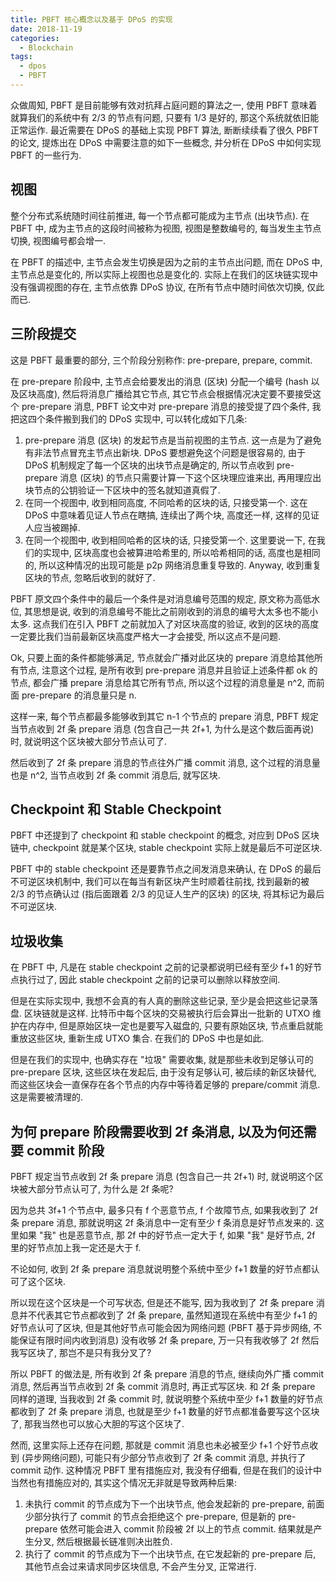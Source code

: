 ```yaml
---
title: PBFT 核心概念以及基于 DPoS 的实现
date: 2018-11-19
categories:
  - Blockchain
tags:
  - dpos
  - PBFT
---
```


众做周知, PBFT 是目前能够有效对抗拜占庭问题的算法之一, 使用 PBFT 意味着就算我们的系统中有 2/3 的节点有问题, 只要有 1/3 是好的, 那这个系统就依旧能正常运作. 最近需要在 DPoS 的基础上实现 PBFT 算法, 断断续续看了很久 PBFT 的论文, 提炼出在 DPoS 中需要注意的如下一些概念, 并分析在 DPoS 中如何实现 PBFT 的一些行为.

## 视图

整个分布式系统随时间往前推进, 每一个节点都可能成为主节点 (出块节点). 在 PBFT 中, 成为主节点的这段时间被称为视图, 视图是整数编号的, 每当发生主节点切换, 视图编号都会增一.

在 PBFT 的描述中, 主节点会发生切换是因为之前的主节点出问题, 而在 DPoS 中, 主节点总是变化的, 所以实际上视图也总是变化的. 实际上在我们的区块链实现中没有强调视图的存在, 主节点依靠 DPoS 协议, 在所有节点中随时间依次切换, 仅此而已.

## 三阶段提交

这是 PBFT 最重要的部分, 三个阶段分别称作: pre-prepare, prepare, commit.

在 pre-prepare 阶段中, 主节点会给要发出的消息 (区块) 分配一个编号 (hash 以及区块高度), 然后将消息广播给其它节点, 其它节点会根据情况决定要不要接受这个 pre-prepare 消息, PBFT 论文中对 pre-prepare 消息的接受提了四个条件, 我把这四个条件搬到我们的 DPoS 实现中, 可以转化成如下几条:

1. pre-prepare 消息 (区块) 的发起节点是当前视图的主节点.
   这一点是为了避免有非法节点冒充主节点出新块. DPoS 要想避免这个问题是很容易的, 由于 DPoS 机制规定了每一个区块的出块节点是确定的, 所以节点收到 pre-prepare 消息 (区块) 的节点只需要计算一下这个区块理应谁来出, 再用理应出块节点的公钥验证一下区块中的签名就知道真假了.
2. 在同一个视图中, 收到相同高度, 不同哈希的区块的话, 只接受第一个.
   这在 DPoS 中意味着见证人节点在瞎搞, 连续出了两个块, 高度还一样, 这样的见证人应当被踢掉.
3. 在同一个视图中, 收到相同哈希的区块的话, 只接受第一个.
   这里要说一下, 在我们的实现中, 区块高度也会被算进哈希里的, 所以哈希相同的话, 高度也是相同的, 所以这种情况的出现可能是 p2p 网络消息重复导致的. Anyway, 收到重复区块的节点, 忽略后收到的就好了.

PBFT 原文四个条件中的最后一个条件是对消息编号范围的规定, 原文称为高低水位, 其思想是说, 收到的消息编号不能比之前刚收到的消息的编号大太多也不能小太多. 这点我们在引入 PBFT 之前就加入了对区块高度的验证, 收到的区块的高度一定要比我们当前最新区块高度严格大一才会接受, 所以这点不是问题.

Ok, 只要上面的条件都能够满足, 节点就会广播对此区块的 prepare 消息给其他所有节点, 注意这个过程, 是所有收到 pre-prepare 消息并且验证上述条件都 ok 的节点, 都会广播 prepare 消息给其它所有节点, 所以这个过程的消息量是 n^2, 而前面 pre-prepare 的消息量只是 n.

这样一来, 每个节点都最多能够收到其它 n-1 个节点的 prepare 消息, PBFT 规定当节点收到 2f 条 prepare 消息 (包含自己一共 2f+1, 为什么是这个数后面再说) 时, 就说明这个区块被大部分节点认可了.

然后收到了 2f 条 prepare 消息的节点往外广播 commit 消息, 这个过程的消息量也是 n^2, 当节点收到 2f 条 commit 消息后, 就写区块.

## Checkpoint 和 Stable Checkpoint

PBFT 中还提到了 checkpoint 和 stable checkpoint 的概念, 对应到 DPoS 区块链中, checkpoint 就是某个区块, stable checkpoint 实际上就是最后不可逆区块.

PBFT 中的 stable checkpoint 还是要靠节点之间发消息来确认, 在 DPoS 的最后不可逆区块机制中, 我们可以在每当有新区块产生时顺着往前找, 找到最新的被 2/3 的节点确认过 (指后面跟着 2/3 的见证人生产的区块) 的区块, 将其标记为最后不可逆区块.

## 垃圾收集

在 PBFT 中, 凡是在 stable checkpoint 之前的记录都说明已经有至少 f+1 的好节点执行过了, 因此 stable checkpoint 之前的记录可以删除以释放空间.

但是在实际实现中, 我想不会真的有人真的删除这些记录, 至少是会把这些记录落盘. 区块链就是这样. 比特币中每个区块的交易被执行后会算出一批新的 UTXO 维护在内存中, 但是原始区块一定也是要写入磁盘的, 只要有原始区块, 节点重启就能重放这些区块, 重新生成 UTXO 集合. 在我们的 DPoS 中也是如此.

但是在我们的实现中, 也确实存在 "垃圾" 需要收集, 就是那些未收到足够认可的 pre-prepare 区块, 这些区块在发起后, 由于没有足够认可, 被后续的新区块替代, 而这些区块会一直保存在各个节点的内存中等待着足够的 prepare/commit 消息. 这是需要被清理的.

## 为何 prepare 阶段需要收到 2f 条消息, 以及为何还需要 commit 阶段

PBFT 规定当节点收到 2f 条 prepare 消息 (包含自己一共 2f+1) 时, 就说明这个区块被大部分节点认可了, 为什么是 2f 条呢?

因为总共 3f+1 个节点中, 最多只有 f 个恶意节点, f 个故障节点, 如果我收到了 2f 条 prepare 消息, 那就说明这 2f 条消息中一定有至少 f 条消息是好节点发来的. 这里如果 "我" 也是恶意节点, 那 2f 中的好节点一定大于 f, 如果 "我" 是好节点, 2f 里的好节点加上我一定还是大于 f.

不论如何, 收到 2f 条 prepare 消息就说明整个系统中至少 f+1 数量的好节点都认可了这个区块.

所以现在这个区块是一个可写状态, 但是还不能写, 因为我收到了 2f 条 prepare 消息并不代表其它节点都收到了 2f 条 prepare, 虽然知道现在系统中有至少 f+1 的好节点认可了区块, 但是其他好节点可能会因为网络问题 (PBFT 基于异步网络, 不能保证有限时间内收到消息) 没有收够 2f 条 prepare, 万一只有我收够了 2f 然后我写区块了, 那岂不是只有我分叉了?

所以 PBFT 的做法是, 所有收到 2f 条 prepare 消息的节点, 继续向外广播 commit 消息, 然后再当节点收到 2f 条 commit 消息时, 再正式写区块. 和 2f 条 prepare 同样的道理, 当我收到 2f 条 commit 时, 就说明整个系统中至少 f+1 数量的好节点都收到了 2f 条 prepare 消息, 也就是至少 f+1 数量的好节点都准备要写这个区块了, 那我当然也可以放心大胆的写这个区块了.

然而, 这里实际上还存在问题, 那就是 commit 消息也未必被至少 f+1 个好节点收到 (异步网络问题), 可能只有少部分节点收到了 2f 条 commit 消息, 并执行了 commit 动作. 这种情况 PBFT 里有措施应对, 我没有仔细看, 但是在我们的设计中当然也有措施应对的, 其实这个情况无非就是导致两种后果:

1. 未执行 commit 的节点成为下一个出块节点, 他会发起新的 pre-prepare, 前面少部分执行了 commit 的节点会拒绝这个 pre-prepare, 但是新的 pre-prepare 依然可能会进入 commit 阶段被 2f 以上的节点 commit. 结果就是产生分叉, 然后根据最长链准则决出胜负.
2. 执行了 commit 的节点成为下一个出块节点, 在它发起新的 pre-prepare 后, 其他节点会过来请求同步区块信息, 不会产生分叉, 正常进行.
